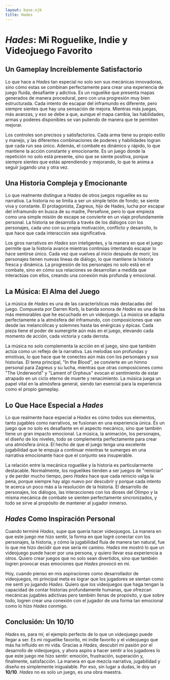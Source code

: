 ```yaml
---
layout: base.njk
title: Hades
---
```

# *Hades*: Mi Roguelike, Indie y Videojuego Favorito

## Un Gameplay Increíblemente Satisfactorio

Lo que hace a *Hades* tan especial no solo son sus mecánicas innovadoras, sino cómo estas se combinan perfectamente para crear una experiencia de juego fluida, desafiante y adictiva. Es un roguelike que presenta mapas generados de manera procedural, pero con una progresión muy bien estructurada. Cada intento de escapar del inframundo es diferente, pero siempre sientes que hay una sensación de mejora. Mientras más juegas, más avanzas, y eso se debe a que, aunque el mapa cambia, las habilidades, armas y poderes disponibles se van puliendo de manera que te permiten mejorar.

Los controles son precisos y satisfactorios. Cada arma tiene su propio estilo y manejo, y las diferentes combinaciones de poderes y habilidades logran que cada run sea único. Además, el combate es dinámico y rápido, lo que mantiene la acción constante y emocionante. Es un juego donde la repetición no solo está presente, sino que se siente positiva, porque siempre sientes que estás aprendiendo y mejorando, lo que te anima a seguir jugando una y otra vez.

## Una Historia Compleja y Emocionante

Lo que realmente distingue a *Hades* de otros juegos roguelike es su narrativa. La historia no se limita a ser un simple telón de fondo; se siente viva y constante. El protagonista, Zagreus, hijo de Hades, lucha por escapar del inframundo en busca de su madre, Persefone, pero lo que empieza como una simple misión de escape se convierte en un viaje profundamente personal. La historia se desarrolla a través de los diálogos con los personajes, cada uno con su propia motivación, conflicto y desarrollo, lo que hace que cada interacción sea significativa.

Los giros narrativos en *Hades* son inteligentes, y la manera en que el juego permite que la historia avance mientras continúas intentando escapar lo hace sentirse único. Cada vez que vuelves al inicio después de morir, los personajes tienen nuevas líneas de diálogo, lo que mantiene la historia fresca y dinámica. La progresión de los personajes no solo está en el combate, sino en cómo sus relaciones se desarrollan a medida que interactúas con ellos, creando una conexión más profunda y emocional.

## La Música: El Alma del Juego

La música de *Hades* es una de las características más destacadas del juego. Compuesta por Darren Korb, la banda sonora de *Hades* es una de las más memorables que he escuchado en un videojuego. La música se adapta perfectamente a la atmósfera del inframundo, con composiciones que van desde las melancólicas y solemnes hasta las enérgicas y épicas. Cada pieza tiene el poder de sumergirte aún más en el juego, elevando cada momento de acción, cada victoria y cada derrota.

La música no solo complementa la acción en el juego, sino que también actúa como un reflejo de la narrativa. Las melodías son profundas y emotivas, lo que hace que te conectes aún más con los personajes y sus historias. El tema principal, "In the Blood", se convierte en un himno personal para Zagreus y su lucha, mientras que otras composiciones como "The Underworld" y "Lament of Orpheus" evocan el sentimiento de estar atrapado en un ciclo eterno de muerte y renacimiento. La música juega un papel vital en la atmósfera general, siendo tan esencial para la experiencia como el propio gameplay.

## Lo Que Hace Especial a *Hades*

Lo que realmente hace especial a *Hades* es cómo todos sus elementos, tanto jugables como narrativos, se fusionan en una experiencia única. Es un juego que no solo es desafiante en el aspecto mecánico, sino que también tiene un gran impacto emocional. La música, la animación, los personajes, el diseño de los niveles, todo se complementa perfectamente para crear una atmósfera única. El hecho de que el juego tenga una excelente jugabilidad que te empuja a continuar mientras te sumerges en una narrativa emocionante hace que el conjunto sea insuperable.

La relación entre la mecánica roguelike y la historia es particularmente destacable. Normalmente, los roguelikes tienden a ser juegos de "reiniciar" y de perder mucho tiempo, pero *Hades* hace que cada reinicio valga la pena, porque siempre hay algo nuevo por descubrir y porque cada intento te acerca un poco más a la resolución de la historia. El desarrollo de personajes, los diálogos, las interacciones con los dioses del Olimpo y la misma mecánica de combate se sienten perfectamente sincronizados, y todo se sirve al propósito de mantener al jugador inmerso.

## *Hades* Como Inspiración Personal

Cuando terminé *Hades*, supe que quería hacer videojuegos. La manera en que este juego me hizo sentir, la forma en que logré conectar con los personajes, la historia, y cómo la jugabilidad fluía de manera tan natural, fue lo que me hizo decidir que ese sería mi camino. *Hades* me mostró lo que un videojuego puede hacer por una persona, y quiero llevar esa experiencia a otros. Quiero crear juegos que no solo sean divertidos, sino que también logren provocar esas emociones que *Hades* provocó en mí.

Hoy, cuando pienso en mis aspiraciones como desarrollador de videojuegos, mi principal meta es lograr que los jugadores se sientan como me sentí yo jugando *Hades*. Quiero que los videojuegos que haga tengan la capacidad de contar historias profundamente humanas, que ofrezcan mecánicas jugables adictivas pero también llenas de propósito, y que sobre todo, logren crear una conexión con el jugador de una forma tan emocional como lo hizo *Hades* conmigo.

## Conclusión: Un 10/10

*Hades* es, para mí, el ejemplo perfecto de lo que un videojuego puede llegar a ser. Es mi roguelike favorito, mi indie favorito y el videojuego que más ha influido en mi vida. Gracias a *Hades*, descubrí mi pasión por el desarrollo de videojuegos, y ahora aspiro a hacer sentir a los jugadores lo que este juego me hizo sentir: emoción, frustración, superación y, finalmente, satisfacción. La manera en que mezcla narrativa, jugabilidad y diseño es simplemente inigualable. Por eso, sin lugar a dudas, le doy un **10/10**. *Hades* no es solo un juego, es una obra maestra.
